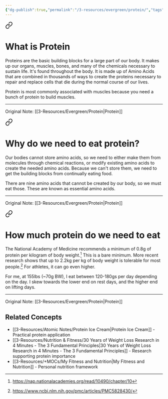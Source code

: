```yaml
---
{"dg-publish":true,"permalink":"/3-resources/evergreen/protein/","tags":["🍽️_Food","🍽️_Food","🏆_health","🌲_Evergreen"],"updated":"2025-10-18T22:49:12.993-07:00"}
---
```



<div class="transclusion internal-embed is-loaded"><a class="markdown-embed-link" href="/3-resources/atomic-notes/what-is-protein/" aria-label="Open link"><svg xmlns="http://www.w3.org/2000/svg" width="24" height="24" viewBox="0 0 24 24" fill="none" stroke="currentColor" stroke-width="2" stroke-linecap="round" stroke-linejoin="round" class="svg-icon lucide-link"><path d="M10 13a5 5 0 0 0 7.54.54l3-3a5 5 0 0 0-7.07-7.07l-1.72 1.71"></path><path d="M14 11a5 5 0 0 0-7.54-.54l-3 3a5 5 0 0 0 7.07 7.07l1.71-1.71"></path></svg></a><div class="markdown-embed">




# What is Protein
Proteins are the basic building blocks for a large part of our body. It makes up our organs, muscles, bones, and many of the chemicals necessary to sustain life. It's found throughout the body. It is made up of Amino Acids that are combined in thousands of ways to create the proteins necessary to repair and replace cells that die during the normal course of our lives.

Protein is most commonly associated with muscles because you need a bunch of protein to build muscles.

---
Original Note: [[3-Resources/Evergreen/Protein\|Protein]]

</div></div>


<div class="transclusion internal-embed is-loaded"><a class="markdown-embed-link" href="/3-resources/atomic-notes/why-do-we-need-to-eat-protein/" aria-label="Open link"><svg xmlns="http://www.w3.org/2000/svg" width="24" height="24" viewBox="0 0 24 24" fill="none" stroke="currentColor" stroke-width="2" stroke-linecap="round" stroke-linejoin="round" class="svg-icon lucide-link"><path d="M10 13a5 5 0 0 0 7.54.54l3-3a5 5 0 0 0-7.07-7.07l-1.72 1.71"></path><path d="M14 11a5 5 0 0 0-7.54-.54l-3 3a5 5 0 0 0 7.07 7.07l1.71-1.71"></path></svg></a><div class="markdown-embed">




# Why do we need to eat protein?

Our bodies cannot store amino acids, so we need to either make them from molecules through chemical reactions, or modify existing amino acids to create the needed amino acids. Because we can't store them, we need to get the building blocks from continually eating food.

There are nine amino acids that cannot be created by our body, so we must eat those. These are known as essential amino acids.

---
Original Note: [[3-Resources/Evergreen/Protein\|Protein]]

</div></div>



<div class="transclusion internal-embed is-loaded"><a class="markdown-embed-link" href="/3-resources/atomic-notes/how-much-protein-do-we-need-to-eat/" aria-label="Open link"><svg xmlns="http://www.w3.org/2000/svg" width="24" height="24" viewBox="0 0 24 24" fill="none" stroke="currentColor" stroke-width="2" stroke-linecap="round" stroke-linejoin="round" class="svg-icon lucide-link"><path d="M10 13a5 5 0 0 0 7.54.54l3-3a5 5 0 0 0-7.07-7.07l-1.72 1.71"></path><path d="M14 11a5 5 0 0 0-7.54-.54l-3 3a5 5 0 0 0 7.07 7.07l1.71-1.71"></path></svg></a><div class="markdown-embed">





# How much protein do we need to eat

The National Academy of Medicine recommends a minimum of 0.8g of protein per kilogram of body weight.[^3] This is a bare minimum. More recent research shows that up to 2.2kg per kg of body weight is tolerable for most people.[^4] For athletes, it can go even higher.

For me, at 155lbs (~70g BW), I eat between 120-180gs per day depending on the day. I skew towards the lower end on rest days, and the higher end on lifting days.

[^1]: https://www.hsph.harvard.edu/nutritionsource/what-should-you-eat/protein/
[^2]: https://www.eufic.org/en/whats-in-food/article/what-are-proteins-and-what-is-their-function-in-the-body
[^3]: https://nap.nationalacademies.org/read/10490/chapter/10
[^4]: https://www.ncbi.nlm.nih.gov/pmc/articles/PMC5828430/

---
Original Note: [[3-Resources/Evergreen/Protein\|Protein]]

</div></div>


## Related Concepts
- [[3-Resources/Atomic Notes/Protein Ice Cream\|Protein Ice Cream]] - Practical protein application
- [[3-Resources/Nutrition & Fitness/30 Years of Weight Loss Research in 4 Minutes -  The 3 Fundamental Principles\|30 Years of Weight Loss Research in 4 Minutes -  The 3 Fundamental Principles]] - Research supporting protein importance
- [[3-Resources/+MOCs/My Fitness and Nutrition\|My Fitness and Nutrition]] - Personal nutrition framework
